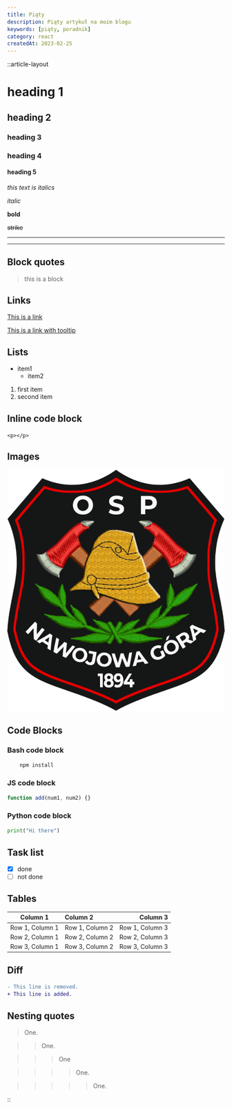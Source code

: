 ```yaml
---
title: Piąty
description: Piąty artykuł na moim blogu
keywords: [piąty, poradnik]
category: react
createdAt: 2023-02-25
---
```


::article-layout

# heading 1

## heading 2

### heading 3

### heading 4

#### heading 5

_this text is italics_

_italic_

**bold**

~~strike~~

---

---

## Block quotes

> this is a block

## Links

[This is a link](inserlink.com)

[This is a link with tooltip](inserlink.com 'tooltip')

## Lists

- item1
  - item2

1. first item
2. second item

## Inline code block

`<p></p>`

## Images

![OSP Nawojowa Góra](/images/logo.png)

## Code Blocks

### Bash code block

```bash
    npm install

```

### JS code block

```javascript
function add(num1, num2) {}
```

### Python code block

```python
print("Hi there")
```

## Task list

- [x] done
- [ ] not done

## Tables

|    Column 1     | Column 2        |        Column 3 |
| :-------------: | :-------------- | --------------: |
| Row 1, Column 1 | Row 1, Column 2 | Row 1, Column 3 |
| Row 2, Column 1 | Row 2, Column 2 | Row 2, Column 3 |
| Row 3, Column 1 | Row 3, Column 2 | Row 3, Column 3 |

## Diff

```diff
- This line is removed.
+ This line is added.
```

## Nesting quotes

> One.

> > One.

> > > One

> > > > One.

> > > > > One.

::
